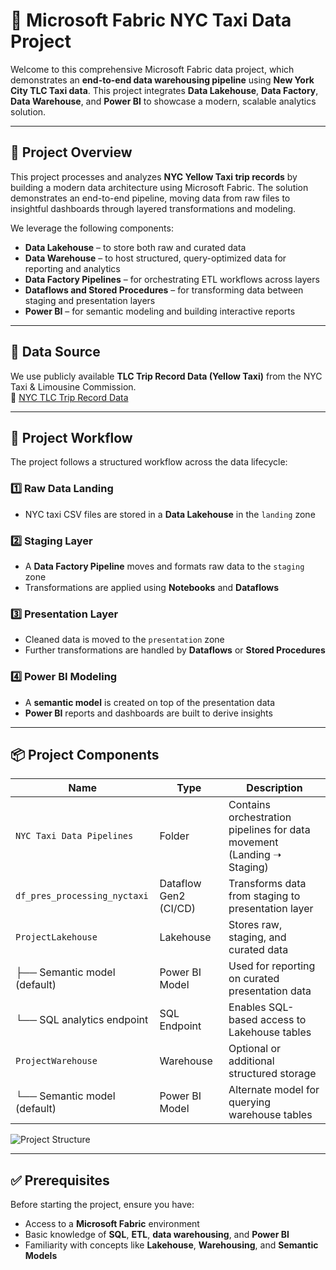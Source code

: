 # 🗽 Microsoft Fabric NYC Taxi Data Project

Welcome to this comprehensive Microsoft Fabric data project, which demonstrates an **end-to-end data warehousing pipeline** using **New York City TLC Taxi data**. This project integrates **Data Lakehouse**, **Data Factory**, **Data Warehouse**, and **Power BI** to showcase a modern, scalable analytics solution.

---

## 📌 Project Overview

This project processes and analyzes **NYC Yellow Taxi trip records** by building a modern data architecture using Microsoft Fabric. The solution demonstrates an end-to-end pipeline, moving data from raw files to insightful dashboards through layered transformations and modeling.

We leverage the following components:

- **Data Lakehouse** – to store both raw and curated data  
- **Data Warehouse** – to host structured, query-optimized data for reporting and analytics  
- **Data Factory Pipelines** – for orchestrating ETL workflows across layers  
- **Dataflows and Stored Procedures** – for transforming data between staging and presentation layers  
- **Power BI** – for semantic modeling and building interactive reports

---

## 📂 Data Source

We use publicly available **TLC Trip Record Data (Yellow Taxi)** from the NYC Taxi & Limousine Commission.  
🔗 [NYC TLC Trip Record Data](https://www.nyc.gov/site/tlc/about/tlc-trip-record-data.page)

---

## 🔁 Project Workflow

The project follows a structured workflow across the data lifecycle:

### 1️⃣ Raw Data Landing  
- NYC taxi CSV files are stored in a **Data Lakehouse** in the `landing` zone

### 2️⃣ Staging Layer  
- A **Data Factory Pipeline** moves and formats raw data to the `staging` zone  
- Transformations are applied using **Notebooks** and **Dataflows**

### 3️⃣ Presentation Layer  
- Cleaned data is moved to the `presentation` zone  
- Further transformations are handled by **Dataflows** or **Stored Procedures**

### 4️⃣ Power BI Modeling  
- A **semantic model** is created on top of the presentation data  
- **Power BI** reports and dashboards are built to derive insights

---

## 📦 Project Components

| Name                         | Type                  | Description                                                              |
|------------------------------|-----------------------|---------------------------------------------------------------------------|
| `NYC Taxi Data Pipelines`    | Folder                | Contains orchestration pipelines for data movement (Landing ➝ Staging)   |
| `df_pres_processing_nyctaxi` | Dataflow Gen2 (CI/CD) | Transforms data from staging to presentation layer                        |
| `ProjectLakehouse`           | Lakehouse             | Stores raw, staging, and curated data                                     |
| ├── Semantic model (default) | Power BI Model        | Used for reporting on curated presentation data                           |
| └── SQL analytics endpoint   | SQL Endpoint          | Enables SQL-based access to Lakehouse tables                              |
| `ProjectWarehouse`           | Warehouse             | Optional or additional structured storage                                 |
| └── Semantic model (default) | Power BI Model        | Alternate model for querying warehouse tables                             |

![Project Structure](https://github.com/user-attachments/assets/718e18ee-3fe8-4a1a-8a98-e2bb88e75893)

---

## ✅ Prerequisites

Before starting the project, ensure you have:

- Access to a **Microsoft Fabric** environment  
- Basic knowledge of **SQL**, **ETL**, **data warehousing**, and **Power BI**  
- Familiarity with concepts like **Lakehouse**, **Warehousing**, and **Semantic Models**
